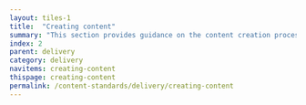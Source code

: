 ```yaml
---
layout: tiles-1
title:  "Creating content"
summary: "This section provides guidance on the content creation process and lifecycle."
index: 2
parent: delivery
category: delivery
navitems: creating-content
thispage: creating-content
permalink: /content-standards/delivery/creating-content
---
```

